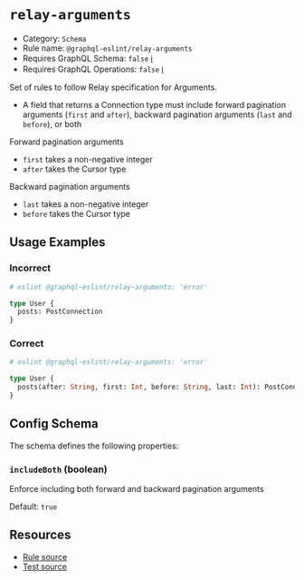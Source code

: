# `relay-arguments`

- Category: `Schema`
- Rule name: `@graphql-eslint/relay-arguments`
- Requires GraphQL Schema: `false` [ℹ️](../../README.md#extended-linting-rules-with-graphql-schema)
- Requires GraphQL Operations: `false` [ℹ️](../../README.md#extended-linting-rules-with-siblings-operations)

Set of rules to follow Relay specification for Arguments.

- A field that returns a Connection type must include forward pagination arguments (`first` and `after`), backward pagination arguments (`last` and `before`), or both

Forward pagination arguments

- `first` takes a non-negative integer
- `after` takes the Cursor type

Backward pagination arguments

- `last` takes a non-negative integer
- `before` takes the Cursor type

## Usage Examples

### Incorrect

```graphql
# eslint @graphql-eslint/relay-arguments: 'error'

type User {
  posts: PostConnection
}
```

### Correct

```graphql
# eslint @graphql-eslint/relay-arguments: 'error'

type User {
  posts(after: String, first: Int, before: String, last: Int): PostConnection
}
```

## Config Schema

The schema defines the following properties:

### `includeBoth` (boolean)

Enforce including both forward and backward pagination arguments

Default: `true`

## Resources

- [Rule source](../../packages/plugin/src/rules/relay-arguments.ts)
- [Test source](../../packages/plugin/tests/relay-arguments.spec.ts)
